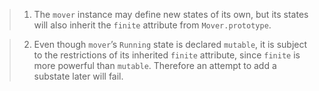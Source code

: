 > 1. The `mover` instance may define new states of its own, but its states will also inherit the `finite` attribute from `Mover.prototype`.

> 2. Even though `mover`’s `Running` state is declared `mutable`, it is subject to the restrictions of its inherited `finite` attribute, since `finite` is more powerful than `mutable`. Therefore an attempt to add a substate later will fail.